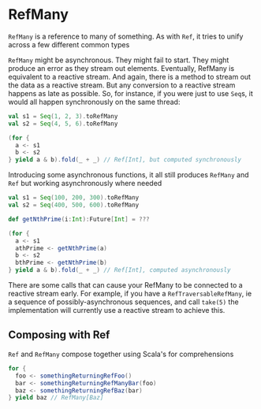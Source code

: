 # RefMany

`RefMany` is a reference to many of something. As with `Ref`, it tries to unify across a few different common types

`RefMany` might be asynchronous. They might fail to start. They might produce an error as they stream
out elements. Eventually, RefMany is equivalent to a reactive stream. And again, there is a method to stream out the data as a 
reactive stream. But any conversion to a reactive stream happens as late as possible. So, for instance,
if you were just to use `Seq`s, it would all happen synchronously on the same thread:

```scala
val s1 = Seq(1, 2, 3).toRefMany
val s2 = Seq(4, 5, 6).toRefMany

(for {
  a <- s1
  b <- s2
} yield a & b).fold(_ + _) // Ref[Int], but computed synchronously
```

Introducing some asynchronous functions, it all still produces `RefMany` and `Ref` but working 
asynchronously where needed

```scala
val s1 = Seq(100, 200, 300).toRefMany
val s2 = Seq(400, 500, 600).toRefMany

def getNthPrime(i:Int):Future[Int] = ???

(for {
  a <- s1
  athPrime <- getNthPrime(a)
  b <- s2
  bthPrime <- getNthPrime(b)
} yield a & b).fold(_ + _) // Ref[Int], computed asynchronously
```

There are some calls that can cause your RefMany to be connected to a reactive stream early. For 
example, if you have a `RefTraversableRefMany`, ie a sequence of possibly-asynchronous sequences,
and call `take(5)` the implementation will currently use a reactive stream to achieve this. 

## Composing with Ref

`Ref` and `RefMany` compose together using Scala's for comprehensions

```scala
for {
  foo <- somethingReturningRefFoo()
  bar <- somethingReturningRefManyBar(foo)
  baz <- somethingReturningRefBaz(bar)
} yield baz // RefMany[Baz]
```





